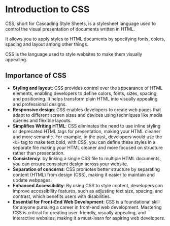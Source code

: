 # Introduction to CSS

CSS, short for Cascading Style Sheets, is a stylesheet language used to control the visual presentation of
documents written in HTML.

It allows you to apply styles to HTML documents by specifying fonts, colors, spacing and layout among other things.

CSS is the language used to style websites to make them visually appealing.

## Importance of CSS

- **Styling and layout**: CSS provides control over the appearance of HTML elements, enabling developers to define
  colors, fonts, sizes, spacing, and positioning. It helps transform plain HTML into visually appealing and
  professional designs.
- **Responsive design**: CSS enables developers to create web pages that adapt to different screen sizes and devices
  using techniques like media queries and flexible layouts.
- **Simplifies Writing HTML**: CSS eliminates the need to use inline styling or deprecated HTML tags for presentation,
  making your HTML cleaner and more semantic. For example, in the past, developers would use the `<b>` tag to make text
  bold, with CSS, you can define these styles in a separate file making your HTML cleaner and more focused on structure
  rather than presentation.
- **Consistency**: by linking a single CSS file to multiple HTML documents, you can ensure consistent
  design across your website.
- **Separation of concerns**: CSS promotes better structure by separating content (HTML) from design (CSS),
  making it easier to maintain and update webpages.
- **Enhanced Accessibility**: By using CSS to style content, developers can improve accessibility features, such as
  adjusting text size, spacing, and contrast, which benefits users with disabilities.
- **Essential for Front-End Web Development**: CSS is a foundational skill for anyone pursuing a career in front-end web
  development. Mastering CSS is critical for creating user-friendly, visually appealing, and interactive websites,
  making it a must-learn for aspiring web developers.
